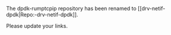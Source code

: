 <!-- RUMPWIKI_NOINDEX -->

The dpdk-rumptcpip repository has been renamed to
[[drv-netif-dpdk|Repo:-drv-netif-dpdk]].

Please update your links.
